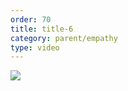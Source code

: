 ```yaml
---
order: 70
title: title-6
category: parent/empathy
type: video
---
```


[![](../../static/images/creativity-with-children-two-cover.webp)](../../static/videos/creativity-with-children-two.mp4)
